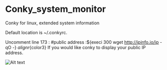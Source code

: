 # Conky_system_monitor
Conky for linux, extended system information 

Default location is ~/.conkyrc.

Uncomment line 173 : #public address :${execi 300 wget http://ipinfo.io/ip -qO -} ${alignr}${color3} 
If you would like conky to display your public IP address. 

![Alt text](https://oanetcloud.freedynamicdns.net/index.php/s/eTrmjjYjebo6abM/preview)
